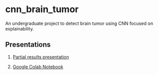 # cnn_brain_tumor

An undergraduate project to detect brain tumor using CNN focused on explainability.

## Presentations

1. [Partial results presentation](https://docs.google.com/presentation/d/e/2PACX-1vSsF6RHmjCFyb8bXN49SsbIrhe4toYNsj4rTE7TPoiFdQPHSgWHaDHgtrMBXdVi8Mdzxywc5MmUCgUh/pub?start=false&loop=false&delayms=3000)

1. [Google Colab Notebook](https://colab.research.google.com/drive/1bhasDpM1Fu8_kDW5WHQCGHu_4ZyZiqLq?usp=sharing)

